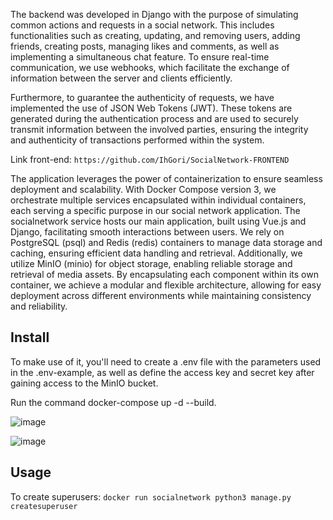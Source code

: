 The backend was developed in Django with the purpose of simulating common actions and requests in a social network. This includes functionalities such as creating, updating, and removing users, adding friends, creating posts, managing likes and comments, as well as implementing a simultaneous chat feature. To ensure real-time communication, we use webhooks, which facilitate the exchange of information between the server and clients efficiently.

Furthermore, to guarantee the authenticity of requests, we have implemented the use of JSON Web Tokens (JWT). These tokens are generated during the authentication process and are used to securely transmit information between the involved parties, ensuring the integrity and authenticity of transactions performed within the system.

Link front-end: `https://github.com/IhGori/SocialNetwork-FRONTEND`

The application leverages the power of containerization to ensure seamless deployment and scalability. With Docker Compose version 3, we orchestrate multiple services encapsulated within individual containers, each serving a specific purpose in our social network application. The socialnetwork service hosts our main application, built using Vue.js and Django, facilitating smooth interactions between users. We rely on PostgreSQL (psql) and Redis (redis) containers to manage data storage and caching, ensuring efficient data handling and retrieval. Additionally, we utilize MinIO (minio) for object storage, enabling reliable storage and retrieval of media assets. By encapsulating each component within its own container, we achieve a modular and flexible architecture, allowing for easy deployment across different environments while maintaining consistency and reliability.

## Install
To make use of it, you'll need to create a .env file with the parameters used in the .env-example, as well as define the access key and secret key after gaining access to the MinIO bucket.

Run the command docker-compose up -d --build.

![image](https://github.com/IhGori/SocialNetwork-BACKEND-API/assets/73910233/3aab0e14-76f2-4e99-a192-84a95caa9214)


![image](https://github.com/IhGori/SocialNetwork-BACKEND-API/assets/73910233/467ecf0b-3581-4384-8cff-64962f53a6fa)


## Usage

To create superusers:
 `docker run socialnetwork python3 manage.py createsuperuser`

